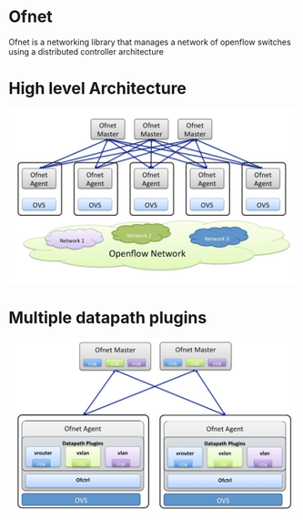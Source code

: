 # Ofnet
Ofnet is a networking library that manages a network of openflow switches using a distributed controller architecture

# High level Architecture
![Architecture](./docs/Architecture.jpg "Architecture")
# Multiple datapath plugins
![Datapath Plugins](./docs/DatapathPlugins.jpg "Datapath Plugins")
